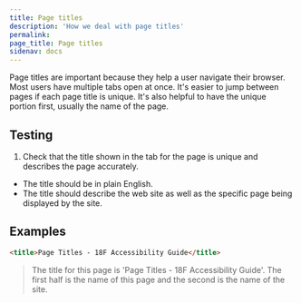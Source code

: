 ```yaml
---
title: Page titles
description: 'How we deal with page titles'
permalink:
page_title: Page titles
sidenav: docs
---
```

Page titles are important because they help a user navigate their browser. Most users have multiple tabs open at once. It's easier to jump between pages if each page title is unique. It's also helpful to have the unique portion first, usually the name of the page.

## Testing

1. Check that the title shown in the tab for the page is unique and describes the page accurately.
  * The title should be in plain English.
  * The title should describe the web site as well as the specific page being displayed by the site.

## Examples

```html
<title>Page Titles - 18F Accessibility Guide</title>
```

> The title for this page is 'Page Titles - 18F Accessibility Guide'. The first half is the name of this page and the second is the name of the site.
